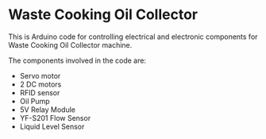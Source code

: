 # Waste Cooking Oil Collector
This is Arduino code for controlling electrical and electronic components for Waste Cooking Oil Collector machine.

The components involved in the code are:
* Servo motor
* 2 DC motors
* RFID sensor
* Oil Pump
* 5V Relay Module
* YF-S201 Flow Sensor
* Liquid Level Sensor
